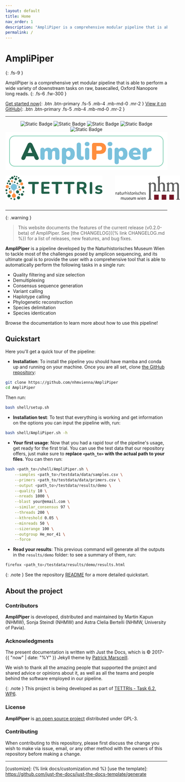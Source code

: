 ```yaml
---
layout: default
title: Home
nav_order: 1
description: "AmpliPiper is a comprehensive modular pipeline that is able to perform a wide variety of downstream tasks on raw, basecalled, Oxford Nanopore long reads."
permalink: /
---
```


# AmpliPiper
{: .fs-9 }

AmpliPiper is a comprehensive yet modular pipeline that is able to perform a wide variety of downstream tasks on raw, basecalled, Oxford Nanopore long reads.
{: .fs-6 .fw-300 }

[Get started now](#quickstart){: .btn .btn-primary .fs-5 .mb-4 .mb-md-0 .mr-2 }
[View it on GitHub](https://github.com/nhmvienna/AmpliPiper){: .btn .btn-primary .fs-5 .mb-4 .mb-md-0 .mr-2 }

---

<div align="center">
    <img src="https://img.shields.io/badge/Language-Bash-Green" alt="Static Badge">
   <img src="https://img.shields.io/badge/Production_status-Beta-green" alt="Static Badge">
   <img src="https://img.shields.io/badge/Release-v0.2.0_beta-purple" alt="Static Badge">
   <img src="https://img.shields.io/badge/Requires-Mamba_and_Conda-red" alt="Static Badge">
   <img src="https://img.shields.io/badge/Supported_platforms-linux/macOS-brown" alt="Static Badge">
   <div>
        <a href="https://github.com/nhmvienna/AmpliPiper"><img src="./assets/images/AmpliPiper_logo.png" alt="AmpliPiper Logo" align="center"></a>
   </div>
   <br>
    <div style="display: flex;">
        <img src="./assets/images/tettris.png" alt="TETTRIS project logo" style="width: 60%; height: auto; padding-right: 20px;">
        <img src="./assets/images/nhm.svg.png" alt="NHM logo" style="width: 40%; height: auto; padding-left: 20px;">
    </div>
    <br>
</div>

---

{: .warning }
> This website documents the features of the current release (v0.2.0-beta) of AmpliPiper. See [the CHANGELOG]({% link CHANGELOG.md %}) for a list of releases, new features, and bug fixes.

**AmpliPiper** is a pipeline developed by the Naturhistorisches Museum Wien to tackle most of the challenges posed by amplicon sequencing, and its ultimate goal is to provide the user with a comprehensive tool that is able to automatically perform the following tasks in a single run:

* Quality filtering and size selection
* Demultiplexing
* Consensus sequence generation
* Variant calling
* Haplotype calling
* Phylogenetic reconstruction
* Species delimitation
* Species identication


Browse the documentation to learn more about how to use this pipeline!

## Quickstart

Here you'll get a quick tour of the pipeline:

* **Installation**: To install the pipeline you should have mamba and conda up and running on your machine. Once you are all set, clone [the GitHub repository](https://github.com/nhmvienna/AmpliPiper):

```bash
git clone https://github.com/nhmvienna/AmpliPiper
cd AmpliPiper
```

Then run:

```bash
bash shell/setup.sh
```

* **Installation test**: To test that everything is working and get information on the options you can input the pipeline with, run:

```bash
bash shell/AmpliPiper.sh -h
```

* **Your first usage**: Now that you had a rapid tour of the pipeline's usage, get ready for the first trial. You can use the test data that our repository offers, just make sure to **replace `<path_to>` with the actual path to your files**. You can then run:

```bash
bash <path_to>/shell/AmpliPiper.sh \
    --samples <path_to>/testdata/data/samples.csv \
    --primers <path_to/testdata/data/primers.csv \
    --output <path_to>/testdata/results/demo \
    --quality 10 \
    --nreads 1000 \
    --blast your@email.com \
    --similar_consensus 97 \
    --threads 200 \
    --kthreshold 0.05 \
    --minreads 50 \
    --sizerange 100 \
    --outgroup He_mor_41 \
    --force
```

* **Read your results**: This previous command will generate all the outputs in the `results/demo` folder: to see a summary of them, run:

```bash
firefox <path_to>/testdata/results/demo/results.html
```

{: .note }
See the repository [README][Pipeline README] for a more detailed quickstart.

## About the project

### Contributors

**AmpliPiper** is developed, distributed and maintained by Martin Kapun (NHMW), Sonja Steindl (NHMW) and Astra Clelia Bertelli (NHMW, University of Pavia).

### Acknowledgments

The present documentation is written with Just the Docs, which is &copy; 2017-{{ "now" | date: "%Y" }} Jekyll theme by [Patrick Marsceill](https://patrickmarsceill.com).

We wish to thank all the amazing people that supported the project and shared advice or opinions about it, as well as all the teams and people behind the software employed in our pipeline.

{: .note }
This project is being developed as part of [TETTRIs - Task 6.2, WP6](https://tettris.eu/).

### License

**AmpliPiper** is [an open source project](https://github.com/nhmvienna/HAPLOTYES/blob/main/LICENSE) distributed under GPL-3.

### Contributing

When contributing to this repository, please first discuss the change you wish to make via issue,
email, or any other method with the owners of this repository before making a change. 

----

[^1]: The [source file for this page] uses all three markup languages.

[^2]: [It can take up to 10 minutes for changes to your site to publish after you push the changes to GitHub](https://docs.github.com/en/pages/setting-up-a-github-pages-site-with-jekyll/creating-a-github-pages-site-with-jekyll#creating-your-site).

[Jekyll]: https://jekyllrb.com
[Markdown]: https://daringfireball.net/projects/markdown/
[Liquid]: https://github.com/Shopify/liquid/wiki
[Front matter]: https://jekyllrb.com/docs/front-matter/
[Jekyll configuration]: https://jekyllrb.com/docs/configuration/
[source file for this page]: https://github.com/just-the-docs/just-the-docs/blob/main/index.md
[Just the Docs Template]: https://just-the-docs.github.io/just-the-docs-template/
[Just the Docs]: https://just-the-docs.com
[Just the Docs repo]: https://github.com/just-the-docs/just-the-docs
[Pipeline README]: https://github.com/nhmvienna/AmpliPiper/blob/main/README.md
[GitHub Pages]: https://pages.github.com/
[Template README]: https://github.com/just-the-docs/just-the-docs-template/blob/main/README.md
[GitHub Pages / Actions workflow]: https://github.blog/changelog/2022-07-27-github-pages-custom-github-actions-workflows-beta/
[customize]: {% link docs/customization.md %}
[use the template]: https://github.com/just-the-docs/just-the-docs-template/generate
